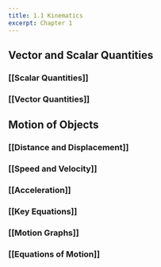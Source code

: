 ```yaml
---
title: 1.1 Kinematics
excerpt: Chapter 1
---
```

## Vector and Scalar Quantities

### [[Scalar Quantities]]

### [[Vector Quantities]]



## Motion of Objects
### [[Distance and Displacement]]

### [[Speed and Velocity]]

### [[Acceleration]]

### [[Key Equations]]

### [[Motion Graphs]]

### [[Equations of Motion]]




